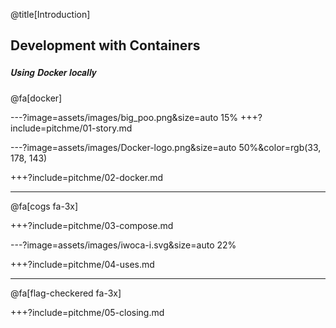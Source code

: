 @title[Introduction]
## Development with Containers
##### <span style="font-family:Helvetica Neue; font-weight:bold">Using <span class="docker-blue">Docker</span> locally</span>

@fa[docker] 

---?image=assets/images/big_poo.png&size=auto 15%
+++?include=pitchme/01-story.md

---?image=assets/images/Docker-logo.png&size=auto 50%&color=rgb(33, 178, 143)

+++?include=pitchme/02-docker.md

---

@fa[cogs fa-3x]

+++?include=pitchme/03-compose.md

---?image=assets/images/iwoca-i.svg&size=auto 22%

+++?include=pitchme/04-uses.md

--- 

@fa[flag-checkered fa-3x]

+++?include=pitchme/05-closing.md

